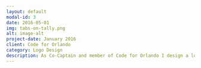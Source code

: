```yaml
---
layout: default
modal-id: 3
date: 2016-05-01
img: tabs-on-tally.png
alt: image-alt
project-date: January 2016
client: Code for Orlando
category: Logo Design
description: As Co-Captain and member of Code for Orlando I design a lot of Code For Orlando's material. This was for one of our hackathons that we partnered with Orlando Sentienl on called Tabs on Tally. We needed a simple badge to put on social media, websites, and presentations to identify our event with. 
---
```

